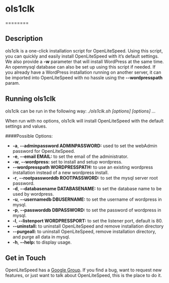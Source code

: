 # ols1clk
========

Description
--------

ols1clk is a one-click installation script for OpenLiteSpeed. Using this script, you can quickly and easily install OpenLiteSpeed with it’s default settings. We also provide a **-w** parameter that will install WordPress at the same time. An openmysql database can also be set up using this script if needed. If you already have a WordPress installation running on another server, it can be imported into OpenLiteSpeed with no hassle using the **--wordpresspath** param.

Running ols1clk
--------

ols1clk can be run in the following way:
*./ols1clk.sh [options] [options] …*

When run with no options, ols1clk will install OpenLiteSpeed with the default settings and values.

####Possible Options:
* **-a**, **--adminpassword ADMINPASSWORD:** used to set the webAdmin password for OpenLiteSpeed.
* **-e**, **--email EMAIL:** to set the email of the administrator.
* **-w**, **--wordpress:** set to install and setup wordpress.
* **--wordpresspath WORDPRESSPATH:** to use an existing wordpress installation instead of a new wordpress install.
* **-r**, **--rootpassworddb ROOTPASSWORD:** to set the mysql server root password.
* **-d**, **--databasename DATABASENAME:** to set the database name to be used by wordpress.
* **-u**, **--usernamedb DBUSERNAME:** to set the username of wordpress in mysql.
* **-p**, **--passworddb DBPASSWORD:** to set the password of wordpress in mysql.
* **-l**, **--listenport WORDPRESSPORT:** to set the listener port, default is 80.
* **--uninstall:** to uninstall OpenLiteSpeed and remove installation directory
* **--purgeall:** to uninstall OpenLiteSpeed, remove installation directory, and purge all data in mysql.
* **-h**, **--help:** to display usage.

Get in Touch
--------

OpenLiteSpeed has a [Google Group](https://groups.google.com/forum/#!forum/openlitespeed-development). If you find a bug, want to request new features, or just want to talk about OpenLiteSpeed, this is the place to do it.


